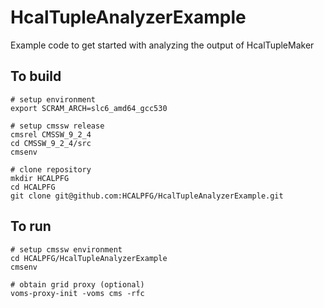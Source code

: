 # HcalTupleAnalyzerExample
Example code to get started with analyzing the output of HcalTupleMaker

## To build
```
# setup environment  
export SCRAM_ARCH=slc6_amd64_gcc530  

# setup cmssw release  
cmsrel CMSSW_9_2_4  
cd CMSSW_9_2_4/src  
cmsenv    

# clone repository  
mkdir HCALPFG  
cd HCALPFG  
git clone git@github.com:HCALPFG/HcalTupleAnalyzerExample.git  
```

## To run
```
# setup cmssw environment  
cd HCALPFG/HcalTupleAnalyzerExample  
cmsenv  

# obtain grid proxy (optional)  
voms-proxy-init -voms cms -rfc  
```